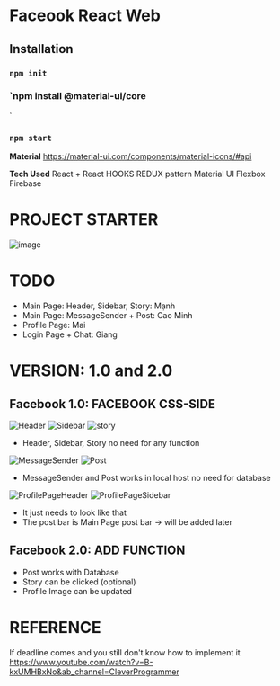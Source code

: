 # Faceook React Web

## Installation

### `npm init`

### `npm install @material-ui/core
`
### `npm start`

**Material**
https://material-ui.com/components/material-icons/#api

**Tech Used**
React + React HOOKS
REDUX pattern
Material UI
Flexbox
Firebase

# PROJECT STARTER
![image](https://user-images.githubusercontent.com/30485720/110193618-81d6c780-7e67-11eb-9866-b21401c3c73b.png)

# TODO
- Main Page: Header, Sidebar, Story: Mạnh
- Main Page: MessageSender + Post: Cao Minh
- Profile Page: Mai
- Login Page + Chat: Giang

# VERSION: 1.0 and 2.0
## Facebook 1.0: FACEBOOK CSS-SIDE
![Header](https://user-images.githubusercontent.com/30485720/110193703-16412a00-7e68-11eb-90f6-f82fc13015d9.PNG)
![Sidebar](https://user-images.githubusercontent.com/30485720/110193733-50123080-7e68-11eb-8bf1-369cc23d74ea.PNG)
![story](https://user-images.githubusercontent.com/30485720/110193739-64562d80-7e68-11eb-8baa-791286dcb7fa.PNG)
- Header, Sidebar, Story no need for any function


![MessageSender](https://user-images.githubusercontent.com/30485720/110193751-7041ef80-7e68-11eb-80f2-a7a8b4a3ae87.PNG)
![Post](https://user-images.githubusercontent.com/30485720/110193755-71731c80-7e68-11eb-824b-14347ee6d7e6.PNG)
- MessageSender and Post works in local host no need for database


![ProfilePageHeader](https://user-images.githubusercontent.com/30485720/110193775-923b7200-7e68-11eb-8d81-baead3c3a6ac.PNG)
![ProfilePageSidebar](https://user-images.githubusercontent.com/30485720/110193792-ab442300-7e68-11eb-8c12-5a831bed0c78.PNG)
- It just needs to look like that
- The post bar is Main Page post bar -> will be added later

## Facebook 2.0: ADD FUNCTION
- Post works with Database
- Story can be clicked (optional)
- Profile Image can be updated

# REFERENCE
If deadline comes and you still don't know how to implement it 
https://www.youtube.com/watch?v=B-kxUMHBxNo&ab_channel=CleverProgrammer
